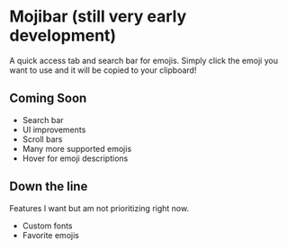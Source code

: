 # Mojibar (still very early development)

A quick access tab and search bar for emojis. Simply click the emoji you want to use and it will be copied to your clipboard!

## Coming Soon

* Search bar
* UI improvements
* Scroll bars
* Many more supported emojis
* Hover for emoji descriptions

## Down the line

Features I want but am not prioritizing right now.

* Custom fonts
* Favorite emojis


